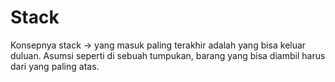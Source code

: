 # Stack

Konsepnya stack -> yang masuk paling terakhir adalah yang bisa keluar duluan.
Asumsi seperti di sebuah tumpukan, barang yang bisa diambil harus dari yang paling atas.
